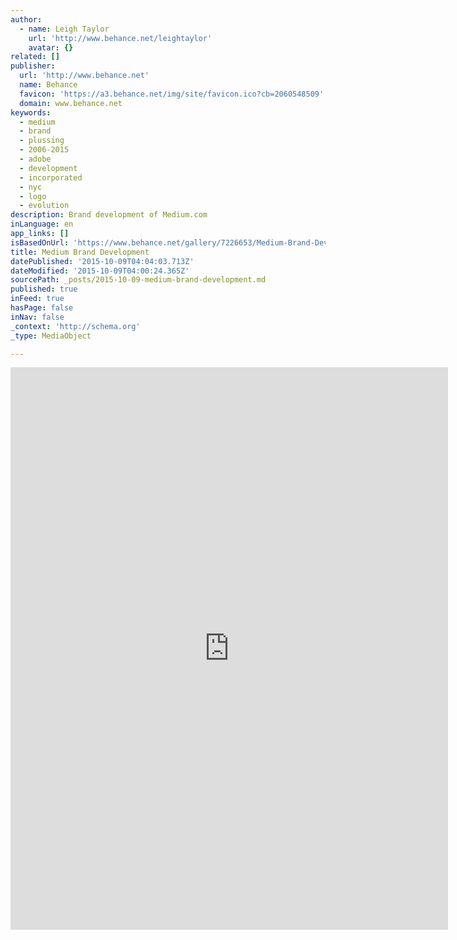 ```yaml
---
author:
  - name: Leigh Taylor
    url: 'http://www.behance.net/leightaylor'
    avatar: {}
related: []
publisher:
  url: 'http://www.behance.net'
  name: Behance
  favicon: 'https://a3.behance.net/img/site/favicon.ico?cb=2060548509'
  domain: www.behance.net
keywords:
  - medium
  - brand
  - plussing
  - 2006-2015
  - adobe
  - development
  - incorporated
  - nyc
  - logo
  - evolution
description: Brand development of Medium.com
inLanguage: en
app_links: []
isBasedOnUrl: 'https://www.behance.net/gallery/7226653/Medium-Brand-Development'
title: Medium Brand Development
datePublished: '2015-10-09T04:04:03.713Z'
dateModified: '2015-10-09T04:00:24.365Z'
sourcePath: _posts/2015-10-09-medium-brand-development.md
published: true
inFeed: true
hasPage: false
inNav: false
_context: 'http://schema.org'
_type: MediaObject

---
```

<iframe src="https://cdn.embedly.com/widgets/media.html?src=https%3A%2F%2Fwww.behance.net%2Fgallery%2F7226653%2FMedium-Brand-Development%3Fiframe%3D1&amp;url=https%3A%2F%2Fwww.behance.net%2Fgallery%2F7226653%2FMedium-Brand-Development&amp;image=https%3A%2F%2Fmir-s3-cdn-cf.behance.net%2Fprojects%2F404%2F7226653.5470c98925882.jpg&amp;key=b7d04c9b404c499eba89ee7072e1c4f7&amp;type=text%2Fhtml&amp;scroll=auto&amp;schema=behance" width="700" height="900" scrolling="auto" frameborder="0" allowfullscreen="allowfullscreen" style=""></iframe>